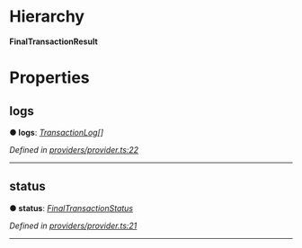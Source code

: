 

# Hierarchy

**FinalTransactionResult**

# Properties

<a id="logs"></a>

##  logs

**● logs**: *[TransactionLog](_providers_provider_.transactionlog.md)[]*

*Defined in [providers/provider.ts:22](https://github.com/nearprotocol/nearlib/blob/fd78025/src.ts/providers/provider.ts#L22)*

___
<a id="status"></a>

##  status

**● status**: *[FinalTransactionStatus](../enums/_providers_provider_.finaltransactionstatus.md)*

*Defined in [providers/provider.ts:21](https://github.com/nearprotocol/nearlib/blob/fd78025/src.ts/providers/provider.ts#L21)*

___

